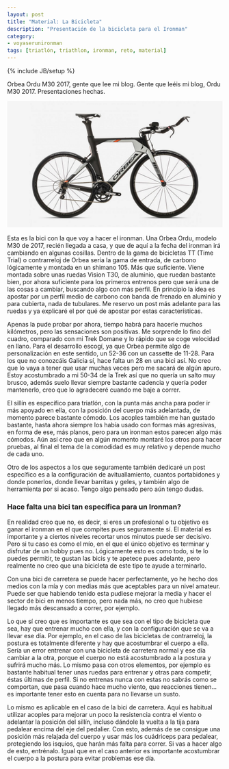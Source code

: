 ```yaml
---
layout: post
title: "Material: La Bicicleta"
description: "Presentación de la bicicleta para el Ironman"
category: 
- voyaserunironman
tags: [triatlón, triathlon, ironman, reto, material]
---
```

{% include JB/setup %}

Orbea Ordu M30 2017, gente que lee mi blog. Gente que leéis mi blog, Ordu M30 2017. Presentaciones hechas.

![bici](/assets/images/posts/ordu2017.png)

Esta es la bici con la que voy a hacer el ironman. Una Orbea Ordu, modelo M30 de 2017, recién llegada a casa, y que de aquí a la fecha del ironman irá cambiando en algunas cosillas. Dentro de la gama de bicicletas TT (Time Trial) o contrarreloj de Orbea sería la gama de entrada, de carbono lógicamente y montada en un shimano 105. Más que suficiente. Viene montada sobre unas ruedas Vision T30, de aluminio, que ruedan bastante bien, por ahora suficiente para los primeros entrenos pero que será una de las cosas a cambiar, buscando algo con más perfil. En principio la idea es apostar por un perfil medio de carbono con banda de frenado en aluminio y para cubierta, nada de tubulares. Me reservo un post más adelante para las ruedas y ya explicaré el por qué de apostar por estas características.

Apenas la pude probar por ahora, tiempo habrá para hacerle muchos kilómetros, pero las sensaciones son positivas. Me sorprende lo fino del cuadro, comparado con mi Trek Domane y lo rápido que se coge velocidad en llano. Para el desarrollo escogí, ya que Orbea permite algo de personalización en este sentido, un 52-36 con un cassette de 11-28. Para los que no conozcáis Galicia sí, hace falta un 28 en una bici así. No creo que lo vaya a tener que usar muchas veces pero me sacará de algún apuro. Estoy acostumbrado a mi 50-34 de la Trek así que no quería un salto muy brusco, además suelo llevar siempre bastante cadencia y quería poder mantenerlo, creo que lo agradeceré cuando me baje a correr.

El sillín es específico para triatlón, con la punta más ancha para poder ir más apoyado en ella, con la posición del cuerpo más adelantada, de momento parece bastante cómodo. Los acoples también me han gustado bastante, hasta ahora siempre los había usado con formas más agresivas, en forma de ese, más planos, pero para un ironman estos parecen algo más cómodos. Aún así creo que en algún momento montaré los otros para hacer pruebas, al final el tema de la comodidad es muy relativo y depende mucho de cada uno.

Otro de los aspectos a los que seguramente también dedicaré un post específico es a la configuración de avituallamiento, cuantos portabidones y donde ponerlos, donde llevar barritas y geles, y también algo de herramienta por si acaso. Tengo algo pensado pero aún tengo dudas.

### Hace falta una bici tan específica para un Ironman?

En realidad creo que no, es decir, si eres un profesional o tu objetivo es ganar el ironman en el que compites pues seguramente sí. El material es importante y a ciertos niveles recortar unos minutos puede ser decisivo. Pero si tu caso es como el mío, en el que el único objetivo es terminar y disfrutar de un hobby pues no. Lógicamente esto es como todo, si te lo puedes permitir, te gustan las bicis y te apetece pues adelante, pero realmente no creo que una bicicleta de este tipo te ayude a terminarlo.

Con una bici de carretera se puede hacer perfectamente, yo he hecho dos medios con la mía y con medias más que aceptables para un nivel amateur. Puede ser que habiendo tenido esta pudiese mejorar la media y hacer el sector de bici en menos tiempo, pero nada más, no creo que hubiese llegado más descansado a correr, por ejemplo.

Lo que sí creo que es importante es que sea con el tipo de bicicleta que sea, hay que entrenar mucho con ella, y con la configuración que se va a llevar ese día. Por ejemplo, en el caso de las bicicletas de contrarreloj, la postura es totalmente diferente y hay que acostumbrar el cuerpo a ella. Sería un error entrenar con una bicicleta de carretera normal y ese día cambiar a la otra, porque el cuerpo no está acostumbrado a la postura y sufrirá mucho más. Lo mismo pasa con otros elementos, por ejemplo es bastante habitual tener unas ruedas para entrenar y otras para competir, éstas últimas de perfil. Si no entrenas nunca con estas no sabrás como se comportan, que pasa cuando hace mucho viento, que reacciones tienen... es importante tener esto en cuenta para no llevarse un susto.

Lo mismo es aplicable en el caso de la bici de carretera. Aquí es habitual utilizar acoples para mejorar un poco la resistencia contra el viento o adelantar la posición del sillín, incluso dándole la vuelta a la tija para pedalear encima del eje del pedalier. Con esto, además de se consigue una posición más relajada del cuerpo y usar más los cuádriceps para pedalear, protegiendo los isquios, que harán más falta para correr. Si vas a hacer algo de esto, entrénalo. Igual que en el caso anterior es importante acostumbrar el cuerpo a la postura para evitar problemas ese día.









































































































